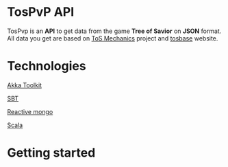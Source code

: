 TosPvP API
==========

TosPvp is an **API** to get data from the game **Tree of Savior** on **JSON** format.  
All data you get are based on [ToS Mechanics](https://github.com/vyne1/tos-mechanics) project and [tosbase](http://www.tosbase.com/) website.

Technologies
============


[Akka Toolkit](http://akka.io/)

[SBT](http://www.scala-sbt.org/)

[Reactive mongo](http://reactivemongo.org/)

[Scala](https://www.scala-lang.org/)


Getting started
===============


